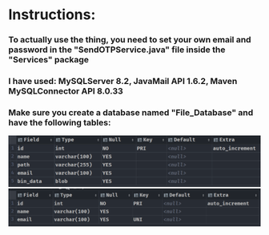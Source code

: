 # Instructions:

<h3> To actually use the thing, you need to set your own email and password in the "SendOTPService.java" file inside the "Services" package </h3>
<h3> I have used: MySQLServer 8.2, JavaMail API 1.6.2, Maven MySQLConnector API 8.0.33 </h3>
<h3> Make sure you create a database named "File_Database" and have the following tables: </h3>
<img src="https://github.com/Penguin5681/File-Encryption-Decryption-App/blob/main/assets/Screenshot%202023-10-31%20195541.png"> <br>
<img src="https://github.com/Penguin5681/File-Encryption-Decryption-App/blob/main/assets/Screenshot%202023-10-31%20195631.png">
